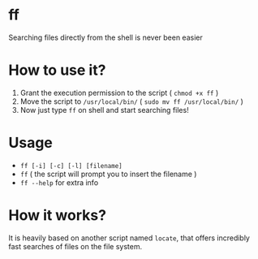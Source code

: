 # ff
Searching files directly from the shell is never been easier

# How to use it?
1. Grant the execution permission to the script ( `chmod +x ff` )
2. Move the script to `/usr/local/bin/` ( `sudo mv ff /usr/local/bin/` )
3. Now just type `ff` on shell and start searching files!

# Usage
- `ff [-i] [-c] [-l] [filename]`
- `ff` ( the script will prompt you to insert the filename )
- `ff --help` for extra info

# How it works?
It is heavily based on another script named `locate`, that offers incredibly fast searches of files on the file system.
